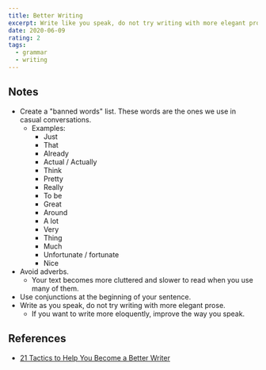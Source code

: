 ```yaml
---
title: Better Writing
excerpt: Write like you speak, do not try writing with more elegant prose.
date: 2020-06-09
rating: 2
tags:
  - grammar
  - writing
---
```


## Notes

- Create a "banned words" list. These words are the ones we use in casual conversations.
  - Examples:
    - Just
    - That
    - Already
    - Actual / Actually
    - Think
    - Pretty
    - Really
    - To be
    - Great
    - Around
    - A lot
    - Very
    - Thing
    - Much
    - Unfortunate / fortunate
    - Nice
- Avoid adverbs.
  - Your text becomes more cluttered and slower to read when you use many of them.
- Use conjunctions at the beginning of your sentence.
- Write as you speak, do not try writing with more elegant prose.
  - If you want to write more eloquently, improve the way you speak.

## References

- [21 Tactics to Help You Become a Better Writer](https://www.nateliason.com/blog/better-writer)
